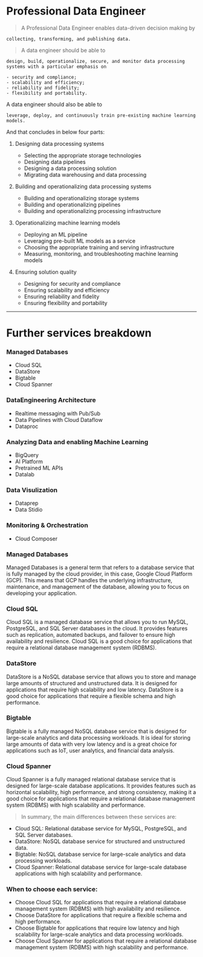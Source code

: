 # Professional Data Engineer

> A Professional Data Engineer enables data-driven decision making by

    collecting, transforming, and publishing data. 
    
> A data engineer should be able to 

    design, build, operationalize, secure, and monitor data processing systems with a particular emphasis on 
    
    - security and compliance; 
    - scalability and efficiency; 
    - reliability and fidelity; 
    - flexibility and portability. 
    
A data engineer should also be able to 

    leverage, deploy, and continuously train pre-existing machine learning models.

And that concludes in below four parts:

1. Designing data processing systems

    - Selecting the appropriate storage technologies
    - Designing data pipelines
    - Designing a data processing solution
    - Migrating data warehousing and data processing

2. Building and operationalizing data processing systems

    - Building and operationalizing storage systems
    - Building and operationalizing pipelines
    - Building and operationalizing processing infrastructure

3. Operationalizing machine learning models

    - Deploying an ML pipeline
    - Leveraging pre-built ML models as a service
    - Choosing the appropriate training and serving infrastructure
    - Measuring, monitoring, and troubleshooting machine learning models

4. Ensuring solution quality

    - Designing for security and compliance
    - Ensuring scalability and efficiency
    - Ensuring reliability and fidelity
    - Ensuring flexibility and portability

---
# Further services breakdown

### Managed Databases

- Cloud SQL
- DataStore
- Bigtable
- Cloud Spanner

### DataEngineering Architecture

- Realtime messaging with Pub/Sub
- Data Pipelines with Cloud Dataflow
- Dataproc

### Analyzing Data and enabling Machine Learning

- BigQuery
- AI Platform
- Pretrained ML APIs
- Datalab

### Data Visulization

- Dataprep
- Data Stidio

### Monitoring & Orchestration

- Cloud Composer

### Managed Databases
Managed Databases is a general term that refers to a database service that is fully managed by the cloud provider, in this case, Google Cloud Platform (GCP). This means that GCP handles the underlying infrastructure, maintenance, and management of the database, allowing you to focus on developing your application.

### Cloud SQL
Cloud SQL is a managed database service that allows you to run MySQL, PostgreSQL, and SQL Server databases in the cloud. It provides features such as replication, automated backups, and failover to ensure high availability and resilience. Cloud SQL is a good choice for applications that require a relational database management system (RDBMS).

### DataStore
DataStore is a NoSQL database service that allows you to store and manage large amounts of structured and unstructured data. It is designed for applications that require high scalability and low latency. DataStore is a good choice for applications that require a flexible schema and high performance.

### Bigtable
Bigtable is a fully managed NoSQL database service that is designed for large-scale analytics and data processing workloads. It is ideal for storing large amounts of data with very low latency and is a great choice for applications such as IoT, user analytics, and financial data analysis.

### Cloud Spanner
Cloud Spanner is a fully managed relational database service that is designed for large-scale database applications. It provides features such as horizontal scalability, high performance, and strong consistency, making it a good choice for applications that require a relational database management system (RDBMS) with high scalability and performance.

> In summary, the main differences between these services are:

- Cloud SQL: Relational database service for MySQL, PostgreSQL, and SQL Server databases.
- DataStore: NoSQL database service for structured and unstructured data.
- Bigtable: NoSQL database service for large-scale analytics and data processing workloads.
- Cloud Spanner: Relational database service for large-scale database applications with high scalability and performance.
### When to choose each service:

- Choose Cloud SQL for applications that require a relational database management system (RDBMS) with high availability and resilience.
- Choose DataStore for applications that require a flexible schema and high performance.
- Choose Bigtable for applications that require low latency and high scalability for large-scale analytics and data processing workloads.
- Choose Cloud Spanner for applications that require a relational database management system (RDBMS) with high scalability and performance.
